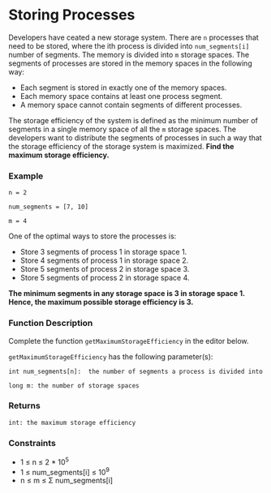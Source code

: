 # Storing Processes

Developers have ceated a new storage system. There are ``n`` processes that need to be stored, where the ith process is divided into ``num_segments[i]`` number of segments. The memory is divided into ``m`` storage spaces. The segments of processes are stored in the memory spaces in the following way:

- Each segment is stored in exactly one of the memory spaces.
- Each memory space contains at least one process segment.
- A memory space cannot contain segments of different processes.
 

The storage efficiency of the system is defined as the minimum number of segments in a single memory space of all the ``m`` storage spaces. The developers want to distribute the segments of processes in such a way that the storage efficiency of the storage system is maximized. **Find the maximum storage efficiency.**

 

### Example

    n = 2

    num_segments = [7, 10]

    m = 4

 

One of the optimal ways to store the processes is:

- Store 3 segments of process 1 in storage space 1.
- Store 4 segments of process 1 in storage space 2.
- Store 5 segments of process 2 in storage space 3.
- Store 5 segments of process 2 in storage space 4. 


**The minimum segments in any storage space is 3 in storage space 1. Hence, the maximum possible storage efficiency is 3.**

 
### Function Description

Complete the function ``getMaximumStorageEfficiency`` in the editor below.

``getMaximumStorageEfficiency`` has the following parameter(s):

    int num_segments[n]:  the number of segments a process is divided into

    long m: the number of storage spaces

 

### Returns

    int: the maximum storage efficiency

 

### Constraints

- 1 ≤ n ≤ 2 * 10<sup>5</sup>
- 1 ≤ num_segments[i] ≤ 10<sup>9</sup>
- n ≤ m ≤ Σ num_segments[i]